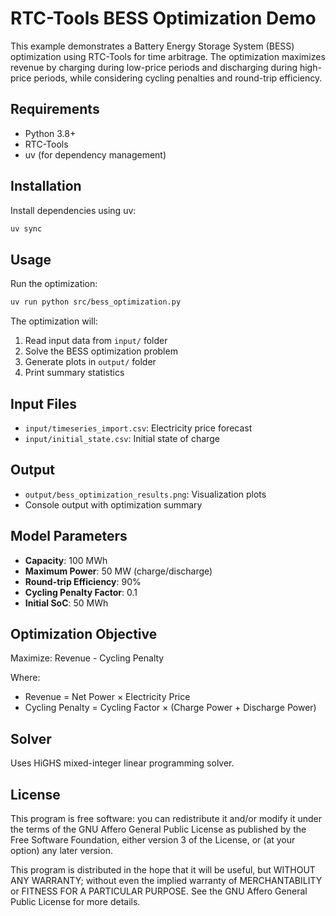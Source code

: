 # RTC-Tools BESS Optimization Demo

This example demonstrates a Battery Energy Storage System (BESS) optimization using RTC-Tools for time arbitrage. The optimization maximizes revenue by charging during low-price periods and discharging during high-price periods, while considering cycling penalties and round-trip efficiency.

## Requirements

- Python 3.8+
- RTC-Tools
- uv (for dependency management)

## Installation

Install dependencies using uv:
```bash
uv sync
```

## Usage

Run the optimization:
```bash
uv run python src/bess_optimization.py
```

The optimization will:
1. Read input data from `input/` folder
2. Solve the BESS optimization problem
3. Generate plots in `output/` folder
4. Print summary statistics

## Input Files

- `input/timeseries_import.csv`: Electricity price forecast
- `input/initial_state.csv`: Initial state of charge

## Output

- `output/bess_optimization_results.png`: Visualization plots
- Console output with optimization summary

## Model Parameters

- **Capacity**: 100 MWh
- **Maximum Power**: 50 MW (charge/discharge)
- **Round-trip Efficiency**: 90%
- **Cycling Penalty Factor**: 0.1
- **Initial SoC**: 50 MWh

## Optimization Objective

Maximize: Revenue - Cycling Penalty

Where:
- Revenue = Net Power × Electricity Price
- Cycling Penalty = Cycling Factor × (Charge Power + Discharge Power)

## Solver

Uses HiGHS mixed-integer linear programming solver.

## License

This program is free software: you can redistribute it and/or modify it under the terms of the GNU Affero General Public License as published by the Free Software Foundation, either version 3 of the License, or (at your option) any later version.

This program is distributed in the hope that it will be useful, but WITHOUT ANY WARRANTY; without even the implied warranty of MERCHANTABILITY or FITNESS FOR A PARTICULAR PURPOSE. See the GNU Affero General Public License for more details.